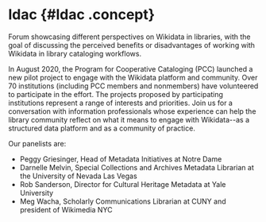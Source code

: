 # ldac {#ldac .concept}

Forum showcasing different perspectives on Wikidata in libraries, with the goal of discussing the perceived benefits or disadvantages of working with Wikidata in library cataloging workflows.

In August 2020, the Program for Cooperative Cataloging \(PCC\) launched a new pilot project to engage with the Wikidata platform and community. Over 70 institutions \(including PCC members and nonmembers\) have volunteered to participate in the effort. The projects proposed by participating institutions represent a range of interests and priorities. Join us for a conversation with information professionals whose experience can help the library community reflect on what it means to engage with Wikidata--as a structured data platform and as a community of practice.

Our panelists are:

-   Peggy Griesinger, Head of Metadata Initiatives at Notre Dame
-   Darnelle Melvin, Special Collections and Archives Metadata Librarian at the University of Nevada Las Vegas
-   Rob Sanderson, Director for Cultural Heritage Metadata at Yale University
-   Meg Wacha, Scholarly Communications Librarian at CUNY and president of Wikimedia NYC

